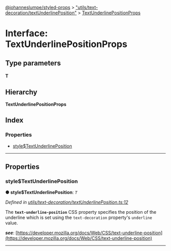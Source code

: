 [@johanneslumpe/styled-props](../README.md) > ["utils/text-decoration/textUnderlinePosition"](../modules/_utils_text_decoration_textunderlineposition_.md) > [TextUnderlinePositionProps](../interfaces/_utils_text_decoration_textunderlineposition_.textunderlinepositionprops.md)

# Interface: TextUnderlinePositionProps

## Type parameters
#### T 
## Hierarchy

**TextUnderlinePositionProps**

## Index

### Properties

* [style$TextUnderlinePosition](_utils_text_decoration_textunderlineposition_.textunderlinepositionprops.md#style_textunderlineposition)

---

## Properties

<a id="style_textunderlineposition"></a>

###  style$TextUnderlinePosition

**● style$TextUnderlinePosition**: *`T`*

*Defined in [utils/text-decoration/textUnderlinePosition.ts:12](https://github.com/johanneslumpe/styled-props/blob/8e709f1/src/utils/text-decoration/textUnderlinePosition.ts#L12)*

The **`text-underline-position`** CSS property specifies the position of the underline which is set using the `text-decoration` property's `underline` value.

*__see__*: [https://developer.mozilla.org/docs/Web/CSS/text-underline-position](https://developer.mozilla.org/docs/Web/CSS/text-underline-position)

___

